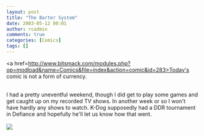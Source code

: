 ```yaml
---
layout: post
title: "The Barter System"
date: 2003-05-12 00:01
author: rcadmin
comments: true
categories: [Comics]
tags: []
---
```

<a href=http://www.bitsmack.com/modules.php?op=modload&name=Comics&file=index&action=comic&id=283>Today's comic</a> is not a form of currency.
<br />

<br />
I had a pretty uneventful weekend, though I did get to play some games and get caught up on my recorded TV shows. In another week or so I won't have hardly any shows to watch. K-Dog supposedly had a DDR tournament in Defiance and hopefully he'll let us know how that went. <Br><br><!--more--><img src='http://dl.bitsmack.com/comics/20030512.gif' alt'' />
